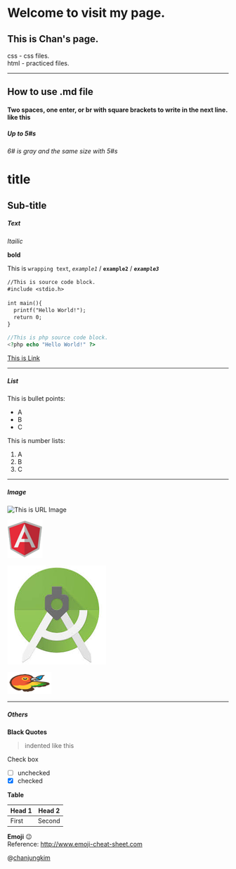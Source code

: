 # Welcome to visit my page.

## This is Chan's page.

<div color="blue">
css - css files.<br>
html - practiced files.
</div>







---

## How to use .md file

#### Two spaces, one enter, or br with square brackets to write in the next line. like this <br>

##### Up to 5#s

###### 6# is gray and the same size with 5#s

title
===

Sub-title
---

##### Text

*Itailic*

**bold**

This is `wrapping text`, *`example1`* / **`example2`** / ***`example3`***

```
//This is source code block.
#include <stdio.h>

int main(){
  printf("Hello World!");
  return 0;
}
```

```php
//This is php source code block.
<?php echo "Hello World!" ?>
```

[This is Link](http://chanjungkim.github.io)

---

##### List

This is bullet points:
* A
* B
* C

This is number lists: 
1. A
2. B
3. C

---

##### Image

![This is URL Image](http://cfile204.uf.daum.net/image/262CA537516BA2C83B6EAD)

![](images/angular.gif)

![space is %20](images/android%20studio.jpg)

<img src="images/bower.gif" width="100" height="50"> <!-- You can adjust Width and Height... You can use HTML for .md-->

---

##### Others

**Black Quotes**

> indented
> like this

Check box<br>
- [ ] unchecked
- [X] checked

**Table**

 Head 1 | Head 2
 -------|-------
  First | Second

**Emoji**
:wink:<br>
Reference: http://www.emoji-cheat-sheet.com

@[chanjungkim](https://www.linkedin.com/in/chanjungkim/)
